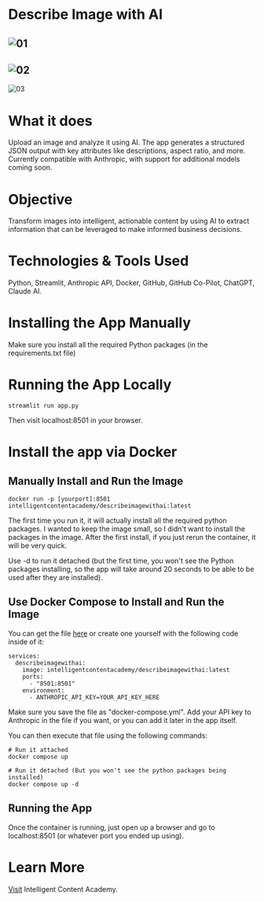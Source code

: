 # Describe Image with AI

![01](https://static.wixstatic.com/media/9cda2b_b961cadae986429eb50e7d2aab42bbfe~mv2.png)
---
![02](https://static.wixstatic.com/media/9cda2b_42ddc64d17a84e6f8b73066c73e1cee9~mv2.png)
---
![03](https://static.wixstatic.com/media/9cda2b_7731dc527b82432897d4a18fd64b9d66~mv2.png)


# What it does
Upload an image and analyze it using AI. The app generates a structured JSON output with key attributes like descriptions, aspect ratio, and more. Currently compatible with Anthropic, with support for additional models coming soon.

# Objective
Transform images into intelligent, actionable content by using AI to extract information that can be leveraged to make informed business decisions.

# Technologies & Tools Used
Python, Streamlit, Anthropic API, Docker, GitHub, GitHub Co-Pilot, ChatGPT, Claude AI.

# Installing the App Manually
Make sure you install all the required Python packages (in the requirements.txt file)

# Running the App Locally
```
streamlit run app.py
```

Then visit localhost:8501 in your browser.

# Install the app via Docker

## Manually Install and Run the Image
```
docker run -p [yourport]:8501 intelligentcontentacademy/describeimagewithai:latest
```

The first time you run it, it will actually install all the required python packages.  I wanted to keep the image small, so I didn't want to install the packages in the image.  After the first install, if you just rerun the container, it will be very quick.

Use -d to run it detached (but the first time, you won't see the Python packages installing, so the app will take around 20 seconds to be able to be used after they are installed).

## Use Docker Compose to Install and Run the Image
You can get the file [here](https://github.com/intelligentcontentacademy/describe_image_with_ai/blob/master/docker-compose.yml) or create one yourself with the following code inside of it:
 
```
services:
  describeimagewithai:
    image: intelligentcontentacademy/describeimagewithai:latest
    ports:
      - "8501:8501"
    environment:
      - ANTHROPIC_API_KEY=YOUR_API_KEY_HERE
```

Make sure you save the file as "docker-compose.yml".  Add your API key to Anthropic in the file if you want, or you can add it later in the app itself.

You can then execute that file using the following commands:
```
# Run it attached 
docker compose up 

# Run it detached (But you won't see the python packages being installed)
docker compose up -d
```

## Running the App
Once the container is running, just open up a browser and go to localhost:8501 (or whatever port you ended up using).

# Learn More
[Visit](https://www.intelligentcontentacademy.com) Intelligent Content Academy.